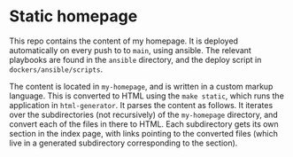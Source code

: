 # Static homepage
This repo contains the content of my homepage. It is deployed automatically on every push to to `main`, using ansible. The relevant playbooks are found in the `ansible` directory, and the deploy script in `dockers/ansible/scripts`.

The content is located in `my-homepage`, and is written in a custom markup language. This is converted to HTML using the `make static`, which runs the application in `html-generator`. It parses the content as follows. It iterates over the subdirectories (not recursively) of the `my-homepage` directory, and convert each of the files in there to HTML. Each subdirectory gets its own section in the index page, with links pointing to the converted files (which live in a generated subdirectory corresponding to the section).
